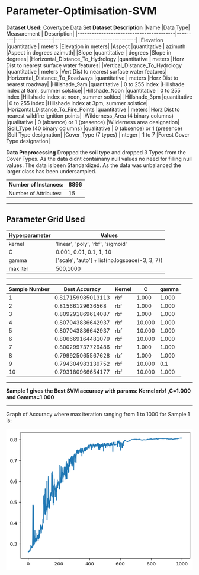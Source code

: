 # Parameter-Optimisation-SVM


**Dataset Used:** [Covertype Data Set](http://archive.ics.uci.edu/ml/datasets/covertype)
**Dataset Description**
|Name                                     |Data Type|    Measurement |                      Description|
|-----------------------------------------|---------|----------------|----------------------------------|
|Elevation                               |quantitative   | meters                       |Elevation in meters|
|Aspect                                  |quantitative   | azimuth                      |Aspect in degrees azimuth|
|Slope                                   |quantitative   | degrees                      |Slope in degrees|
|Horizontal_Distance_To_Hydrology        |quantitative   | meters                       |Horz Dist to nearest surface water features|
|Vertical_Distance_To_Hydrology          |quantitative   | meters                       |Vert Dist to nearest surface water features|
|Horizontal_Distance_To_Roadways         |quantitative   | meters                       |Horz Dist to nearest roadway|
|Hillshade_9am                           |quantitative   | 0 to 255 index               |Hillshade index at 9am, summer solstice|
|Hillshade_Noon                          |quantitative   | 0 to 255 index               |Hillshade index at noon, summer soltice|
|Hillshade_3pm                           |quantitative   | 0 to 255 index               |Hillshade index at 3pm, summer solstice|
|Horizontal_Distance_To_Fire_Points      |quantitative   | meters                       |Horz Dist to nearest wildfire ignition points|
|Wilderness_Area (4 binary columns)      |qualitative    | 0 (absence) or 1 (presence)  |Wilderness area designation|
|Soil_Type (40 binary columns)           |qualitative    | 0 (absence) or 1 (presence)  |Soil Type designation|
|Cover_Type (7 types)                    |integer        | 1 to 7                       |Forest Cover Type designation|

**Data Preprocessing**
Dropped the soil type and dropped 3 Types from the Cover Types.
As the data didnt containany null values no need for filling null values.
The data is been Standardized.
As the data was unbalanced the larger class has been undersampled.

| Number of Instances:  |8896  |
|-----------------------|--------|
| Number of Attributes: | 15     |

---
**Parameter Grid Used**
---
|Hyperparameter         |Values                |
|-----------------------|----------------------|
| kernel                | 'linear', 'poly', 'rbf', 'sigmoid' |
| C                     | 0.001, 0.01, 0.1, 1, 10    |
| gamma                 |['scale', 'auto'] + list(np.logspace(-3, 3, 7))   |
| max iter              | 500,1000|

---
 
 | Sample Number | Best Accuracy | Kernel | C  | gamma |
|----------|---------------|--------|-----|-------|
| 1        | 0.817159985013113       | rbf    | 1.000 | 1.000   |
| 2        | 0.81566129636568        |  rbf    | 1.000 | 1.000   |
| 3        | 0.809291869614087       | rbf    | 1.000 | 1.000   |
| 4        | 0.807043836642937       | rbf    | 10.000 | 1.000   |
| 5        | 0.807043836642937       | rbf    | 10.000 | 1.000   |
| 6        | 0.806669164481079        | rbf    | 10.000 | 1.000  |
| 7        | 0.800299737729486        | rbf    | 1.000 | 1.000   |
| 8        | 0.799925065567628       | rbf    | 1.000 | 1.000   |
| 9        | 0.794304983139752        | rbf    | 10.000 | 0.1   |
| 10       | 0.793180966654177       | rbf    | 10.000 | 1.000 |

---

**Sample 1 gives the Best SVM accuracy with params: Kernel=rbf ,C=1.000 and Gamma=1.000**

---

Graph of Accuracy where max iteration ranging from 1 to 1000 for Sample 1 is:

![alt text](https://github.com/Ramneet-17/Parameter-Optimization-SVM/blob/main/iter%20vs%20acc.png)
